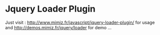 Jquery Loader Plugin
====================

 Just visit : http://www.mimiz.fr/javascript/jquery-loader-plugin/ for usage and http://demos.mimiz.fr/jquery/loader for demo ...


